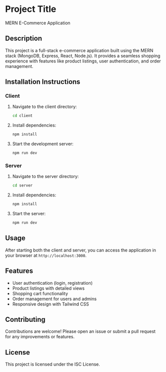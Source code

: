 # Project Title

MERN E-Commerce Application

## Description

This project is a full-stack e-commerce application built using the MERN stack (MongoDB, Express, React, Node.js). It provides a seamless shopping experience with features like product listings, user authentication, and order management.

## Installation Instructions

### Client

1. Navigate to the client directory:
   ```bash
   cd client
   ```

2. Install dependencies:
   ```bash
   npm install
   ```

3. Start the development server:
   ```bash
   npm run dev
   ```

### Server

1. Navigate to the server directory:
   ```bash
   cd server
   ```

2. Install dependencies:
   ```bash
   npm install
   ```

3. Start the server:
   ```bash
   npm run dev
   ```

## Usage

After starting both the client and server, you can access the application in your browser at `http://localhost:3000`.

## Features

- User authentication (login, registration)
- Product listings with detailed views
- Shopping cart functionality
- Order management for users and admins
- Responsive design with Tailwind CSS

## Contributing

Contributions are welcome! Please open an issue or submit a pull request for any improvements or features.

## License

This project is licensed under the ISC License.
